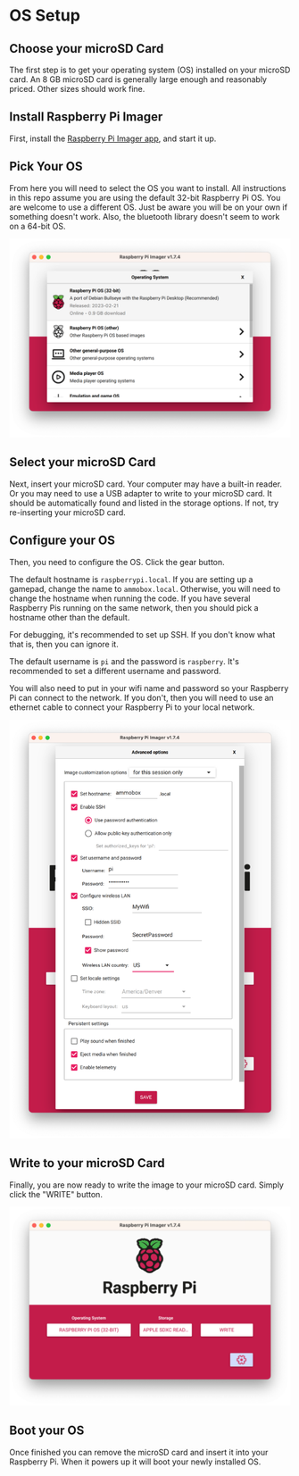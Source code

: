 # OS Setup

## Choose your microSD Card

The first step is to get your operating system (OS) installed on your microSD
card. An 8 GB microSD card is generally large enough and reasonably priced.
Other sizes should work fine.

## Install Raspberry Pi Imager

First, install the [Raspberry Pi Imager app](https://www.raspberrypi.com/software/),
and start it up.

## Pick Your OS

From here you will need to select the OS you want to install. All instructions in this
repo assume you are using the default 32-bit Raspberry Pi OS. You are welcome to use
a different OS. Just be aware you will be on your own if something doesn't work. Also,
the bluetooth library doesn't seem to work on a 64-bit OS.

![](./img/pick-os.png)

## Select your microSD Card

Next, insert your microSD card. Your computer may have a built-in reader. Or you
may need to use a USB adapter to write to your microSD card. It should be
automatically found and listed in the storage options. If not, try re-inserting your
microSD card.

## Configure your OS

Then, you need to configure the OS. Click the gear button.

The default hostname is `raspberrypi.local`. If you are setting up a gamepad, change
the name to `ammobox.local`. Otherwise, you will need to change the hostname when
running the code. If you have several Raspberry Pis running on the same network,
then you should pick a hostname other than the default.

For debugging, it's recommended to set up SSH. If you don't know what that is, then
you can ignore it.

The default username is `pi` and the password is `raspberry`. It's recommended to set
a different username and password.

You will also need to put in your wifi name and password so your Raspberry Pi can
connect to the network. If you don't, then you will need to use an ethernet cable to
connect your Raspberry Pi to your local network.

![](./img/configure-os.png)

## Write to your microSD Card

Finally, you are now ready to write the image to your microSD card. Simply click the
"WRITE" button.

![](./img/rpi-imager.png)

## Boot your OS

Once finished you can remove the microSD card and insert it into your Raspberry Pi.
When it powers up it will boot your newly installed OS.
